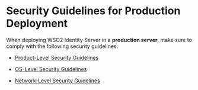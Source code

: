 # Security Guidelines for Production Deployment


When deploying WSO2 Identity Server in a **production server**, make sure to comply with the following security guidelines.

-   [Product-Level Security Guidelines](../../../deploy/security/product-level-security-guidelines/)

-   [OS-Level Security Guidelines](../../../deploy/security/os-level-security-guidelines)

-   [Network-Level Security Guidelines](../../../deploy/security/network-level-security-guidelines)
